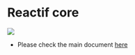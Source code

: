 # Reactif core

![](https://i.imgur.com/1TJ2Q0w.jpg)

- Please check the main document [here](https://github.com/tuhuynh27/reactif)
